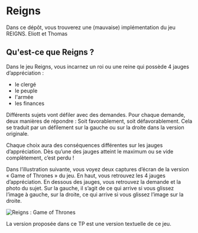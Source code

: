 # Reigns

Dans ce dépôt, vous trouverez une (mauvaise) implémentation du jeu REIGNS. Eliott et Thomas

## Qu'est-ce que Reigns ?

Dans le jeu Reigns, vous incarnez un roi ou une reine qui possède 4 jauges d’appréciation : 
* le clergé
* le peuple
* l'armée
* les finances


Différents sujets vont défiler avec des demandes. Pour chaque demande, deux manières de répondre : Soit favorablement, soit défavorablement. Cela se traduit par un défilement sur la gauche ou sur la droite dans la version originale. 
 
Chaque choix aura des conséquences différentes sur les jauges d’appréciation. Dès qu’une des jauges atteint le maximum ou se vide complètement, c’est perdu ! 

Dans l’illustration suivante, vous voyez deux captures d’écran de la version « Game of Thrones » du jeu. En haut, vous retrouvez les 4 jauges d’appréciation. En dessous des jauges, vous retrouvez la demande et la photo du sujet. Sur la gauche, il s’agit de ce qui arrive si vous glissez l’image à gauche, sur la droite, ce qui arrive si vous glissez l’image sur la droite.

![Reigns : Game of Thrones](exemple.png)

La version proposée dans ce TP est une version textuelle de ce jeu.
